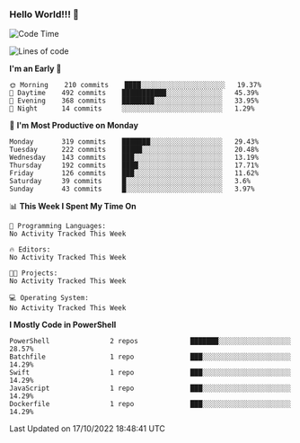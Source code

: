 ### Hello World!!! 👋

<!--
**kekotek/kekotek** is a ✨ _special_ ✨ repository because its `README.md` (this file) appears on your GitHub profile.

Here are some ideas to get you started:

- 🔭 I’m currently working on ...
- 🌱 I’m currently learning ...
- 👯 I’m looking to collaborate on ...
- 🤔 I’m looking for help with ...
- 💬 Ask me about ...
- 📫 How to reach me: ...
- 😄 Pronouns: ...
- ⚡ Fun fact: ...
-->

<!--START_SECTION:waka-->
![Code Time](http://img.shields.io/badge/Code%20Time-361%20hrs%2013%20mins-blue)

![Lines of code](https://img.shields.io/badge/From%20Hello%20World%20I%27ve%20Written-19%20Thousand%20lines%20of%20code-blue)

**I'm an Early 🐤** 

```text
🌞 Morning    210 commits    ████░░░░░░░░░░░░░░░░░░░░░   19.37% 
🌆 Daytime    492 commits    ███████████░░░░░░░░░░░░░░   45.39% 
🌃 Evening    368 commits    ████████░░░░░░░░░░░░░░░░░   33.95% 
🌙 Night      14 commits     ░░░░░░░░░░░░░░░░░░░░░░░░░   1.29%

```
📅 **I'm Most Productive on Monday** 

```text
Monday       319 commits    ███████░░░░░░░░░░░░░░░░░░   29.43% 
Tuesday      222 commits    █████░░░░░░░░░░░░░░░░░░░░   20.48% 
Wednesday    143 commits    ███░░░░░░░░░░░░░░░░░░░░░░   13.19% 
Thursday     192 commits    ████░░░░░░░░░░░░░░░░░░░░░   17.71% 
Friday       126 commits    ███░░░░░░░░░░░░░░░░░░░░░░   11.62% 
Saturday     39 commits     █░░░░░░░░░░░░░░░░░░░░░░░░   3.6% 
Sunday       43 commits     █░░░░░░░░░░░░░░░░░░░░░░░░   3.97%

```


📊 **This Week I Spent My Time On** 

```text
💬 Programming Languages: 
No Activity Tracked This Week

🔥 Editors: 
No Activity Tracked This Week

🐱‍💻 Projects: 
No Activity Tracked This Week

💻 Operating System: 
No Activity Tracked This Week

```

**I Mostly Code in PowerShell** 

```text
PowerShell               2 repos             ███████░░░░░░░░░░░░░░░░░░   28.57% 
Batchfile                1 repo              ███░░░░░░░░░░░░░░░░░░░░░░   14.29% 
Swift                    1 repo              ███░░░░░░░░░░░░░░░░░░░░░░   14.29% 
JavaScript               1 repo              ███░░░░░░░░░░░░░░░░░░░░░░   14.29% 
Dockerfile               1 repo              ███░░░░░░░░░░░░░░░░░░░░░░   14.29%

```



 Last Updated on 17/10/2022 18:48:41 UTC
<!--END_SECTION:waka-->
